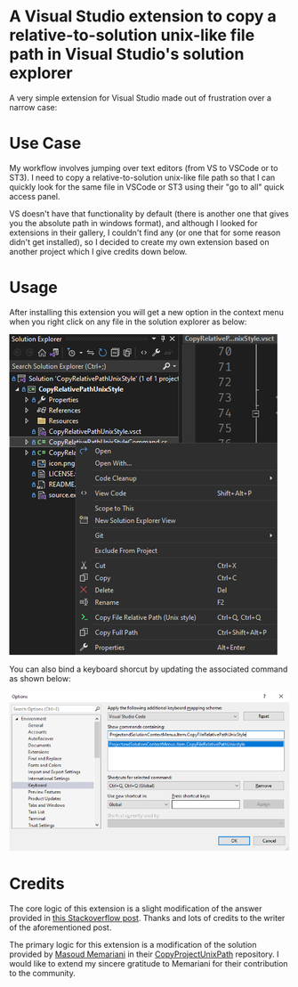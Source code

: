 # A Visual Studio extension to copy a relative-to-solution unix-like file path in Visual Studio's solution explorer
A very simple extension for Visual Studio made out of frustration over a narrow case:

# Use Case
My workflow involves jumping over text editors (from VS to VSCode or to ST3). I need to copy a relative-to-solution unix-like file path so that I can quickly look for the same file in VSCode or ST3 using their "go to all" quick access panel.

VS doesn't have that functionality by default (there is another one that gives you the absolute path in windows format), and although I looked for extensions in their gallery, I couldn't find any (or one that for some reason didn't get installed), so I decided to create my own extension based on another project which I give credits down below.

# Usage

After installing this extension you will get a new option in the context menu when you right click on any file in the solution explorer as below:

![plot](./Resources/contextmenu.png)

You can also bind a keyboard shorcut by updating the associated command as shown below:

![plot](./Resources/keybinding_mapping_scheme.png)

# Credits

The core logic of this extension is a slight modification of the answer provided in [this Stackoverflow post](https://stackoverflow.com/a/45180002/2528681). Thanks and lots of credits to the writer of the aforementioned post.

The primary logic for this extension is a modification of the solution provided by [Masoud Memariani](https://github.com/masoudmemariani) in their [CopyProjectUnixPath](https://github.com/masoudmemariani/CopyProjectUnixPath) repository. I would like to extend my sincere gratitude to Memariani for their contribution to the community.
